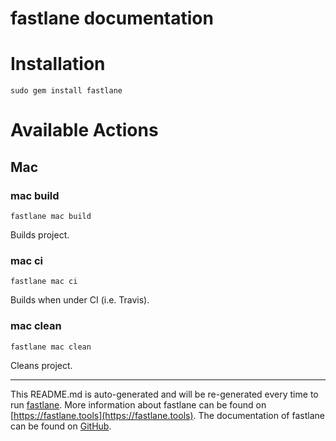 fastlane documentation
================
# Installation
```
sudo gem install fastlane
```
# Available Actions
## Mac
### mac build
```
fastlane mac build
```
Builds project.
### mac ci
```
fastlane mac ci
```
Builds when under CI (i.e. Travis).
### mac clean
```
fastlane mac clean
```
Cleans project.

----

This README.md is auto-generated and will be re-generated every time to run [fastlane](https://fastlane.tools).
More information about fastlane can be found on [https://fastlane.tools](https://fastlane.tools).
The documentation of fastlane can be found on [GitHub](https://github.com/fastlane/fastlane/tree/master/fastlane).